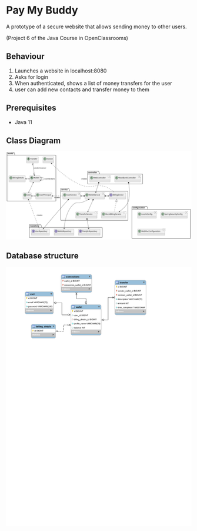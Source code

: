 # Pay My Buddy
A prototype of a secure website that allows sending money to other users.

(Project 6 of the Java Course in OpenClassrooms)

## Behaviour

1. Launches a website in localhost:8080
2. Asks for login
3. When authenticated, shows a list of money transfers for the user
4. user can add new contacts and transfer money to them

## Prerequisites

- Java 11

## Class Diagram
![class diagram](docs/classes.uml.svg)

## Database structure
![Database structure](docs/database.svg)
